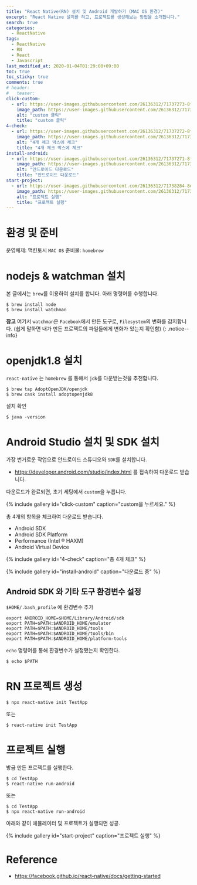 ```yaml
---
title: "React Native(RN) 설치 및 Android 개발하기 (MAC OS 환경)"
excerpt: "React Native 설치를 하고, 프로젝트를 생성해보는 방법을 소개합니다."
search: true
categories:
  - ReactNative
tags:
  - ReactNative
  - RN
  - React
  - Javascript
last_modified_at: 2020-01-04T01:29:00+09:00
toc: true
toc_sticky: true
comments: true
# header:
#   teaser:
click-custom:
  - url: https://user-images.githubusercontent.com/26136312/71737273-8f28a880-2e96-11ea-9901-faca36998e3b.png
    image_path: https://user-images.githubusercontent.com/26136312/71737273-8f28a880-2e96-11ea-9901-faca36998e3b.png
    alt: "custom 클릭"
    title: "custom 클릭"
4-check:
  - url: https://user-images.githubusercontent.com/26136312/71737272-8f28a880-2e96-11ea-9f52-413dad45b341.png
    image_path: https://user-images.githubusercontent.com/26136312/71737272-8f28a880-2e96-11ea-9f52-413dad45b341.png
    alt: "4개 체크 박스에 체크"
    title: "4개 체크 박스에 체크"
install-android:
  - url: https://user-images.githubusercontent.com/26136312/71737271-8f28a880-2e96-11ea-8f94-8b4b00fd1f86.png
    image_path: https://user-images.githubusercontent.com/26136312/71737271-8f28a880-2e96-11ea-8f94-8b4b00fd1f86.png
    alt: "안드로이드 다운로드"
    title: "안드로이드 다운로드"
start-project:
  - url: https://user-images.githubusercontent.com/26136312/71738284-8e454600-2e99-11ea-88d7-d11483696cd2.png
    image_path: https://user-images.githubusercontent.com/26136312/71738284-8e454600-2e99-11ea-88d7-d11483696cd2.png
    alt: "프로젝트 실행"
    title: "프로젝트 실행"
---
```


# 환경 및 준비

운영체제: 맥킨토시 `MAC OS`
준비물: `homebrew`

# nodejs & watchman 설치

본 글에서는 `brew`를 이용하여 설치를 합니다. 아래 명령어를 수행합니다.

```
$ brew install node
$ brew install watchman
```

<i class="fas fa-feather-alt"></i> **참고** 여기서 `watchman`은 `Facebook`에서 만든 도구로, `Filesystem`의 변화를 감지합니다. (쉽게 말하면 내가 만든 프로젝트의 파일들에게 변화가 있는지 확인함)
{: .notice--info}

# openjdk1.8 설치

`react-native` 는 `homebrew` 를 통해서 `jdk`를 다운받는것을 추천합니다.

```
$ brew tap AdoptOpenJDK/openjdk
$ brew cask install adoptopenjdk8
```

설치 확인

```
$ java -version
```

# Android Studio 설치 및 SDK 설치

가장 번거로운 작업으로 안드로이드 스튜디오와 `SDK`를 설치합니다.

- <a href="https://developer.android.com/studio/index.html" target="_blank">https://developer.android.com/studio/index.html</a> 를 접속하여 다운로드 받습니다.

다운로드가 완료되면, 초기 세팅에서 `custom`을 누릅니다.

{% include gallery id="click-custom" caption="custom을 누르세요." %}

총 4개의 항목을 체크하여 다운로드 받습니다.

- Android SDK
- Android SDK Platform
- Performance (Intel ® HAXM)
- Android Virtual Device

{% include gallery id="4-check" caption="총 4개 체크" %}

{% include gallery id="install-android" caption="다운로드 중" %}

## Android SDK 와 기타 도구 환경변수 설정

`$HOME/.bash_profile` 에 환경변수 추가

```
export ANDROID_HOME=$HOME/Library/Android/sdk
export PATH=$PATH:$ANDROID_HOME/emulator
export PATH=$PATH:$ANDROID_HOME/tools
export PATH=$PATH:$ANDROID_HOME/tools/bin
export PATH=$PATH:$ANDROID_HOME/platform-tools
```

`echo` 명령어를 통해 환경변수가 설정됐는지 확인한다.

```
$ echo $PATH
```

# RN 프로젝트 생성

```
$ npx react-native init TestApp
```

또는

```
$ react-native init TestApp
```

# 프로젝트 실행

방금 만든 프로젝트를 실행한다.

```
$ cd TestApp
$ react-native run-android
```

또는

```
$ cd TestApp
$ npx react-native run-android
```

아래와 같이 에뮬레이터 및 프로젝트가 실행되면 성공.

{% include gallery id="start-project" caption="프로젝트 실행" %}

# Reference

- <a href="https://facebook.github.io/react-native/docs/getting-started" target="_blank">https://facebook.github.io/react-native/docs/getting-started</a>
